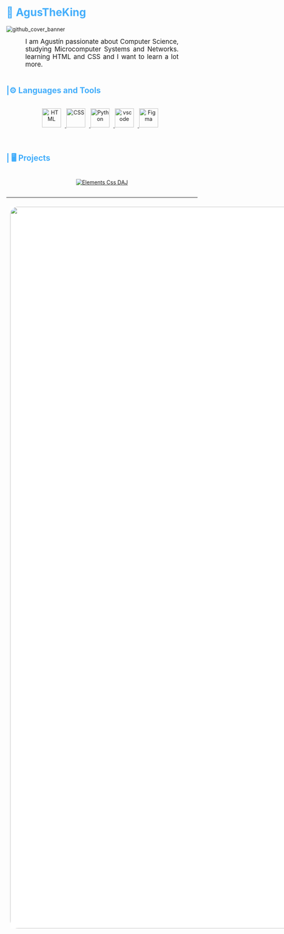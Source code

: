 
<h1 style="color: #44AEFB;"> 👑 AgusTheKing </h1>

![github_cover_banner](https://cdn.discordapp.com/attachments/1128626915511636039/1133381205845344256/Sin_titulo-1.png)

<p align:"center" style="text-align: justify; margin: 0 50px; font-size: 17px; border-radius:15px;" >
    I am Agustín passionate about Computer Science, studying Microcomputer Systems and Networks. 
    learning HTML and CSS and I want to learn a lot more.
<br>
</p>    
<br>
<!-- Languages and Tools -->

<h2 style="color: #44AEFB"> |⚙️ Languages and Tools</h2>
<br>   
<div align="center">
  <a href="https://developer.mozilla.org/en-US/docs/Web/HTML" target="_blank" rel="noreferrer">
      <img  alt="HTML" height="50px" style="padding-right:10px;" src="https://cdn.jsdelivr.net/gh/devicons/devicon/icons/html5/html5-original.svg"/>
  </a>
  <a href="https://developer.mozilla.org/en-US/docs/Web/CSS" target="_blank" rel="noreferrer">
      <img  alt="CSS" height="50px" style="padding-right:10px;" src="https://cdn.jsdelivr.net/gh/devicons/devicon/icons/css3/css3-original.svg"/>
  </a>
  <a href="https://www.python.org/" target="_blank" rel="noreferrer">
      <img  alt="Python" height="50px" style="padding-right:10px;" src="https://cdn.jsdelivr.net/gh/devicons/devicon/icons/python/python-original.svg"/>
  </a>
  <a href="https://code.visualstudio.com/" target="_blank" rel="noreferrer">
      <img  alt="vscode" height="50px" style="padding-right:10px;"src="https://cdn.jsdelivr.net/gh/devicons/devicon/icons/vscode/vscode-original.svg"/>
  </a>
  <a href="https://www.figma.com/" target="_blank" rel="noreferrer">
      <img  alt="Figma" height="50px" style="padding-right:10px;" src="https://cdn.jsdelivr.net/gh/devicons/devicon/icons/figma/figma-original.svg"/> 
  </a>
</div>
<br>
<br>

<!-- Latest YouTube Videos -->

<h2 style="color: #44AEFB"> | 🖥️ Projects</h2>
<br />

<!-- Resource/Reference: https://github.com/DenverCoder1/github-readme-youtube-cards -->
<div class="youtube videos cards" align="center">
 <div class="social-icons-container">
                    <a href="https://elementscss.000webhostapp.com" style="border-radius:20px;" class="social-icon" target="_blank"><img src="https://i.imgur.com/Qm4F8Dw.png" alt="Elements Css DAJ"></a>
                    <br>
                   
<br>
<!-- End Youtube Buttons -->

---
<!-- Begin Footer -->
<!-- Icons Resources -->
<!-- https://devicon.dev/ -->
<div class="social-icons-container">
    <button class="social-icon" onclick="window.open('https://github.com/AgusTheKing/icons', '_blank')" style="
        display: inline-block;
        margin: 10px;
        transition: transform 0.3s ease-in-out;
        border: none;
        background-color: white;
        cursor: pointer;
        padding: 0;
    ">
        <img src="https://media.discordapp.net/attachments/1198766161467281529/1210266915088629873/image.png?ex=65e9efe6&is=65d77ae6&hm=4ea454cdbe9b990a1f659015817816564e60a366ce98fb47c57fd405f2315cf8&=&format=webp&quality=lossless&width=550&height=268" alt="Twitter" style="
            width: 1900px;
            border-radius: 20px;
        ">
    </button>

</div>


<!-- End Footer -->
